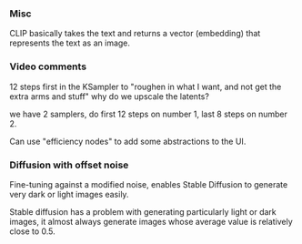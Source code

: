### Misc

CLIP basically takes the text and returns a vector (embedding) that represents the text as an image.

### Video comments

12 steps first in the KSampler to "roughen in what I want, and not get the extra arms and stuff"
why do we upscale the latents?

we have 2 samplers, do first 12 steps on number 1, last 8 steps on number 2.

Can use "efficiency nodes" to add some abstractions to the UI.

### Diffusion with offset noise

Fine-tuning against a modified noise, enables Stable Diffusion to generate very dark or light images easily.

Stable diffusion has a problem with generating particularly light or dark images, it almost always generate images whose average value is relatively close to 0.5.

